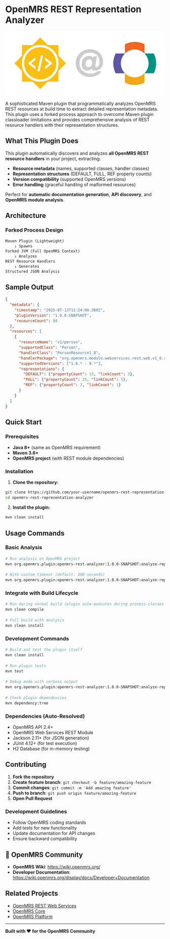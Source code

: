 # OpenMRS REST Representation Analyzer

![alt text](src/static/openmrs.png)

A sophisticated Maven plugin that programmatically analyzes OpenMRS REST resources at build time to extract detailed representation metadata. This plugin uses a forked process approach to overcome Maven plugin classloader limitations and provides comprehensive analysis of REST resource handlers with their representation structures.

## What This Plugin Does

This plugin automatically discovers and analyzes **all OpenMRS REST resource handlers** in your project, extracting:

- **Resource metadata** (names, supported classes, handler classes)
- **Representation structures** (DEFAULT, FULL, REF property counts)
- **Version compatibility** (supported OpenMRS versions)
- **Error handling** (graceful handling of malformed resources)

Perfect for **automatic documentation generation**, **API discovery**, and **OpenMRS module analysis**.

## Architecture

### Forked Process Design
```
Maven Plugin (Lightweight)
    ↓ Spawns
Forked JVM (Full OpenMRS Context)
    ↓ Analyzes
REST Resource Handlers
    ↓ Generates
Structured JSON Analysis
```
## Sample Output

```json
{
  "metadata": {
    "timestamp": "2025-07-13T11:24:00.360Z",
    "pluginVersion": "1.0.0-SNAPSHOT",
    "resourceCount": 94
  },
  "resources": [
    {
      "resourceName": "v1/person",
      "supportedClass": "Person",
      "handlerClass": "PersonResource1_8",
      "handlerPackage": "org.openmrs.module.webservices.rest.web.v1_0.resource.openmrs1_8",
      "supportedVersions": ["1.8.* - 9.*"],
      "representations": {
        "DEFAULT": {"propertyCount": 15, "linkCount": 3},
        "FULL": {"propertyCount": 25, "linkCount": 5},
        "REF": {"propertyCount": 2, "linkCount": 1}
      }
    }
  ]
}
```

## Quick Start

### Prerequisites
- **Java 8+** (same as OpenMRS requirement)
- **Maven 3.6+**
- **OpenMRS project** (with REST module dependencies)

### Installation

1. **Clone the repository:**
```bash
git clone https://github.com/your-username/openmrs-rest-representation-analyzer.git
cd openmrs-rest-representation-analyzer
```

2. **Install the plugin:**
```bash
mvn clean install
```

## Usage Commands

### Basic Analysis
```bash
# Run analysis on OpenMRS project
mvn org.openmrs.plugin:openmrs-rest-analyzer:1.0.0-SNAPSHOT:analyze-representations   

# With custom timeout (default: 300 seconds)
mvn org.openmrs.plugin:openmrs-rest-analyzer:1.0.0-SNAPSHOT:analyze-representations -DtimeoutSeconds=600
```

### Integrate with Build Lifecycle
```bash
# Run during normal build (plugin auto-executes during process-classes phase)
mvn clean compile

# Full build with analysis
mvn clean install
```

### Development Commands
```bash
# Build and test the plugin itself
mvn clean install

# Run plugin tests
mvn test

# Debug mode with verbose output
mvn org.openmrs.plugin:openmrs-rest-analyzer:1.0.0-SNAPSHOT:analyze-representations -X

# Check plugin dependencies
mvn dependency:tree
```
### Dependencies (Auto-Resolved)
- OpenMRS API 2.4+
- OpenMRS Web Services REST Module
- Jackson 2.11+ (for JSON generation)
- JUnit 4.12+ (for test execution)
- H2 Database (for in-memory testing)

## Contributing

1. **Fork the repository**
2. **Create feature branch**: `git checkout -b feature/amazing-feature`
3. **Commit changes**: `git commit -m 'Add amazing feature'`
4. **Push to branch**: `git push origin feature/amazing-feature`
5. **Open Pull Request**

### Development Guidelines
- Follow OpenMRS coding standards
- Add tests for new functionality
- Update documentation for API changes
- Ensure backward compatibility

## 🏥 OpenMRS Community

- **OpenMRS Wiki**: https://wiki.openmrs.org/
- **Developer Documentation**: https://wiki.openmrs.org/display/docs/Developer+Documentation

## Related Projects

- [OpenMRS REST Web Services](https://github.com/openmrs/openmrs-module-webservices.rest)
- [OpenMRS Core](https://github.com/openmrs/openmrs-core)
- [OpenMRS Platform](https://github.com/openmrs/openmrs-distro-platform)

---

**Built with ❤️ for the OpenMRS Community**
